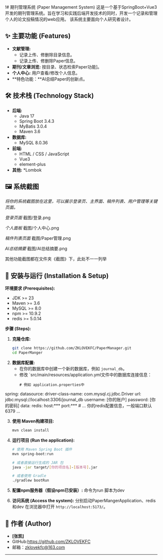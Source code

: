 !# 期刊管理系统 (Paper Management System)
这是一个基于SpringBoot+Vue3开发的期刊管理系统。旨在学习和实践后端开发技术的同时，开发一个记录和管理个人的论文投稿情况的web应用。
该系统主要面向个人研究者设计。

## ✨ 主要功能 (Features)
* **文献管理:**
    * 记录上传、修删除目录信息。
    * 记录上传、修删除Paper信息。
* **期刊/文章浏览:** 按目录、状态检索Paper功能]。
* **个人中心:** 用户查看/修改个人信息。
* **特色功能：**AI总结Paper的创新点。

## 🛠️ 技术栈 (Technology Stack)
* **后端:**
    * Java 17
    * Spring Boot 3.4.3
    * MyBatis 3.0.4
    * Maven 3.6
* **数据库:**
    * MySQL 8.0.36
* **前端:**
    * HTML / CSS / JavaScript
    * Vue3
    * element-plus
* **其他:**
    *Lombok

## 🖼️ 系统截图

*将你的系统截图放在这里，可以展示登录页、主界面、稿件列表、用户管理等关键页面。*

*登录页面*
截图/登录.png

*个人面板*
截图/个人中心.png

*稿件列表页面*
截图/Paper管理.png

*AI总结摘要*
截图/AI总结摘要.png

其他功能截图都在文件夹《截图》下，此处不一一列举

## 🚀 安装与运行 (Installation & Setup)

**环境要求 (Prerequisites):**

* JDK >= 23
* Maven >= 3.6
* MySQL >= 8.0
* npm >= 10.9.2
* redis >= 5.0.14

**步骤 (Steps):**

1.  **克隆仓库:**
    ```bash
    git clone https://github.com/ZKLOVEKFC/PaperManager.git
    cd PaperManger

2.  **数据库配置:**
    * 在你的数据库中创建一个新的数据库，例如 `journal_db`。
    * 修改 `src/main/resources/application.yml文件中的数据库连接信息：
        ```properties
        # 例如 application.properties中
spring:
  datasource:
    driver-class-name: com.mysql.cj.jdbc.Driver
    url: jdbc:mysql://localhost:3306/journal_db
    username: [你的账户]
    password: [你的密码]
  data:
    redis:
      host:***
      port:***
        # ... 你的redis配置信息，一般端口默认6379 ...

3.  **使用 Maven构建项目:**
    ```bash
    mvn clean install

4.  **运行项目 (Run the application):**
    ```bash
    # 使用 Maven Spring Boot 插件
    mvn spring-boot:run

    # 或者直接运行生成的 JAR 包
    java -jar target/[你的项目名]-[版本号].jar

    # 或者使用 Gradle
    ./gradlew bootRun
    ```
    
5.  **配置npm服务器（假设npm已安装）:**
      命令为run
      脚本为dev
    
6.  **访问系统 (Access the system):**
     分别启动PaperMangerApplication、redis和dev
    在浏览器中打开 `http://localhost:5173/`。



## 👤 作者 (Author)

* **[张凯]**
* GitHub:https://github.com/ZKLOVEKFC
* 邮箱：zklovekfc@163.com

---
